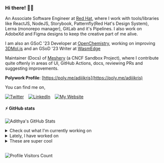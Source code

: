 ### Hi there! 👋🏻
  
An Associate Software Engineer at [Red Hat](https://www.redhat.com), where I work with tools/libraries like ReactJS, NodeJS, Storybook, Patternfly(Red Hat's Design System), Lerna (monorepo manager), GitLab and it's Pipelines. I also work on AdobeXd and Figma designs to keep the creative part of me alive.

I am also an GSoC '23 Developer at [OpenChemistry](https://openchemistry.org), working on improving [3DMol.js](https://github.com/3dmol/3Dmol.js) and an GSoD '23 Writer at [WasmEdge](https://github.com/WasmEdge)

Maintainer (Docs) of [Meshery](https://github.com/meshery) (a CNCF Sandbox Project), where I contribute quite oftenly in areas of UI, GitHub Actions, docs, reviewing PRs and suggesting improvements.

**Polywork Profile**: [https://poly.me/adiiikris](https://poly.me/adiiikris)

You can find me on,

[![Twitter](https://img.shields.io/badge/-@adii_kris-%231DA1F2?style=for-the-badge&logo=twitter&logoColor=ffffff)](https://twitter.com/adii_kris) &ensp;
[![LinkedIn](https://img.shields.io/badge/-Adithya%20Krishna-%230A67C3?style=for-the-badge&logo=linkedin&logoColor=ffffff)](https://www.linkedin.com/in/adiiikris/) &ensp;
[![My Website](https://img.shields.io/badge/-My%20Website-%230A67C3?style=for-the-badge)](https://adithyaakrishna.github.io/)

#### ⚡️ GitHub stats

![Adithya's GitHub Stats](https://github-readme-stats.vercel.app/api?username=adithyaakrishna&show_icons=true&hide_border=true&title_color=fff&icon_color=79ff97&text_color=9f9f9f&bg_color=151515)


<details>
  <summary>Check out what I'm currently working on</summary>
  
  - [adithyaakrishna/my-talks](https://github.com/adithyaakrishna/my-talks) -  (6 days ago)
  - [calcom/cal.com](https://github.com/calcom/cal.com) - Scheduling infrastructure for absolutely everyone. (1 week ago)
  - [WasmEdge/docs](https://github.com/WasmEdge/docs) -  (2 weeks ago)
  - [the-test-trove/the-test-trove.github.io](https://github.com/the-test-trove/the-test-trove.github.io) - The T3Con Website (2 weeks ago)
  - [3dmol/3Dmol.js](https://github.com/3dmol/3Dmol.js) - WebGL accelerated JavaScript molecular graphics library (2 weeks ago)
</details>

<details>
  <summary>Lately, I have worked on</summary>
  
  - [docs: Fix broken link in code blocks docs](https://github.com/facebook/docusaurus/pull/9044) on [facebook/docusaurus](https://github.com/facebook/docusaurus) (today)
  - [[Feat] - Increase Code Coverage](https://github.com/3dmol/3Dmol.js/pull/683) on [3dmol/3Dmol.js](https://github.com/3dmol/3Dmol.js) (1 day ago)
  - [[Feat] - Fix Puppeteer Warning](https://github.com/3dmol/glcheck/pull/1) on [3dmol/glcheck](https://github.com/3dmol/glcheck) (3 days ago)
  - [Dummy change to verify PR Title validation](https://github.com/calcom/cal.com/pull/9194) on [calcom/cal.com](https://github.com/calcom/cal.com) (1 week ago)
  - [feat: Auto check PR titles if they follow conventional commits spec](https://github.com/calcom/cal.com/pull/9109) on [calcom/cal.com](https://github.com/calcom/cal.com) (1 week ago)
</details>

<details>
  <summary>These are super cool</summary>
  
  - [NextJSTemplates/startup-nextjs](https://github.com/NextJSTemplates/startup-nextjs) - Startup is free Next.js template for startups and SaaS businesses comes with all the essential pages, components, and sections you need to launch a complete business website. (today)
  - [Eventual-Inc/Daft](https://github.com/Eventual-Inc/Daft) - The Python DataFrame for Complex Data (today)
  - [robusta-dev/kubernetes-chatgpt-bot](https://github.com/robusta-dev/kubernetes-chatgpt-bot) - A ChatGPT bot for Kubernetes issues. (1 day ago)
  - [lizrice/ebpf-beginners](https://github.com/lizrice/ebpf-beginners) - The beginner&#39;s guide to eBPF (2 days ago)
  - [GoogleChrome/lighthouse](https://github.com/GoogleChrome/lighthouse) - Automated auditing, performance metrics, and best practices for the web. (3 days ago)
</details>

<br> 

![Profile Visitors Count](https://profile-counter.glitch.me/adithyaakrishna/count.svg)

